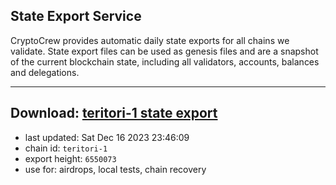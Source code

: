 ## State Export Service
CryptoCrew provides automatic daily state exports for all chains we validate. State export files can be used as genesis files and are a snapshot of the current blockchain state, including all validators, accounts, balances and delegations.

---
**Download: [teritori-1 state export](https://dl.ccvalidators.com/SERVICE/teritori/teritori-1_export_6550073.json)**
---

- last updated: Sat Dec 16 2023 23:46:09
- chain id: `teritori-1`
- export height: `6550073`
- use for: airdrops, local tests, chain recovery
